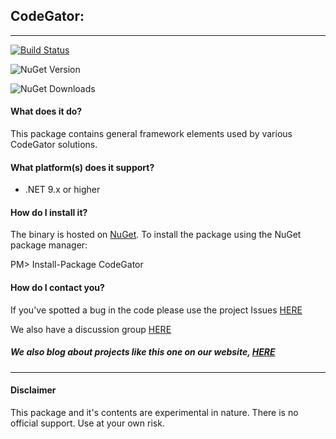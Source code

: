 ## CodeGator: 
---

[![Build Status](https://dev.azure.com/codegator/CodeGator/_apis/build/status%2FCodeGator.CodeGator?branchName=main)](https://dev.azure.com/codegator/CodeGator/_build/latest?definitionId=110&branchName=main)

![NuGet Version](https://img.shields.io/nuget/v/CodeGator)

![NuGet Downloads](https://img.shields.io/nuget/dt/CodeGator)

#### What does it do?
This package contains general framework elements used by various CodeGator solutions.

#### What platform(s) does it support?
* .NET 9.x or higher

#### How do I install it?
The binary is hosted on [NuGet](https://www.nuget.org/packages/Codegator/). To install the package using the NuGet package manager:

PM> Install-Package CodeGator

#### How do I contact you?
If you've spotted a bug in the code please use the project Issues [HERE](https://github.com/CodeGator/CodeGator/issues)

We also have a discussion group [HERE](https://github.com/CodeGator/CodeGator/discussions)

##### We also blog about projects like this one on our website, [HERE](http://www.codegator.com)
---
#### Disclaimer
This package and it's contents are experimental in nature. There is no official support. Use at your own risk.